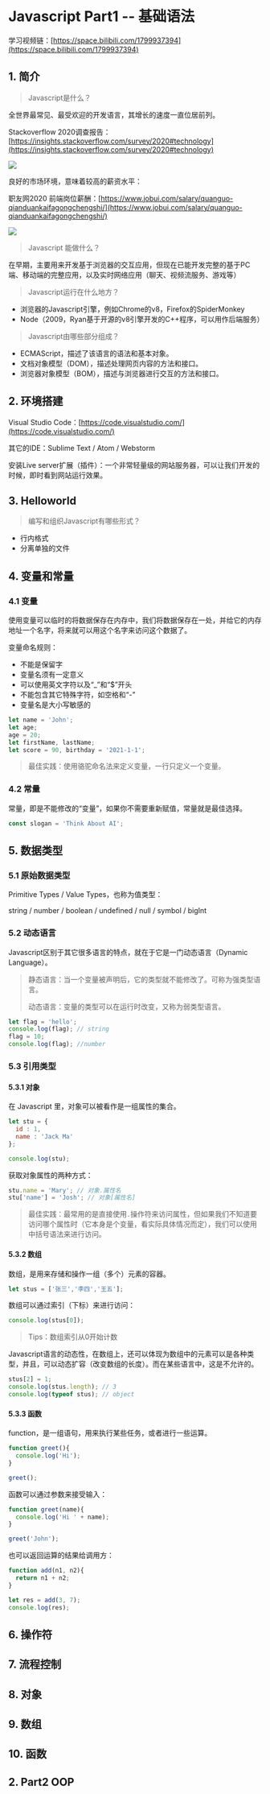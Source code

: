 # Javascript Part1 -- 基础语法
学习视频链：[https://space.bilibili.com/1799937394](https://space.bilibili.com/1799937394)

## 1. 简介

> Javascript是什么？

全世界最常见、最受欢迎的开发语言，其增长的速度一直位居前列。

Stackoverflow 2020调查报告：[https://insights.stackoverflow.com/survey/2020#technology](https://insights.stackoverflow.com/survey/2020#technology)

![](01.png)

良好的市场环境，意味着较高的薪资水平：

职友网2020 前端岗位薪酬：[https://www.jobui.com/salary/quanguo-qianduankaifagongchengshi/](https://www.jobui.com/salary/quanguo-qianduankaifagongchengshi/)

![](02.png)

> Javascript 能做什么？

在早期，主要用来开发基于浏览器的交互应用，但现在已能开发完整的基于PC端、移动端的完整应用，以及实时网络应用（聊天、视频流服务、游戏等）

> Javascript运行在什么地方？

- 浏览器的Javascript引擎，例如Chrome的v8，Firefox的SpiderMonkey
- Node（2009，Ryan基于开源的v8引擎开发的C++程序，可以用作后端服务）

> Javascript由哪些部分组成？

- ECMAScript，描述了该语言的语法和基本对象。
- 文档对象模型（DOM），描述处理网页内容的方法和接口。
- 浏览器对象模型（BOM），描述与浏览器进行交互的方法和接口。

## 2. 环境搭建

Visual Studio Code：[https://code.visualstudio.com/](https://code.visualstudio.com/)

其它的IDE：Sublime Text / Atom / Webstorm

安装Live server扩展（插件）：一个非常轻量级的网站服务器，可以让我们开发的时候，即时看到网站运行效果。

## 3. Helloworld

> 编写和组织Javascript有哪些形式？

- 行内格式
- 分离单独的文件

## 4. 变量和常量

### 4.1 变量

使用变量可以临时的将数据保存在内存中，我们将数据保存在一处，并给它的内存地址一个名字，将来就可以用这个名字来访问这个数据了。

变量命名规则：

- 不能是保留字
- 变量名须有一定意义
- 可以使用英文字符以及“_”和“$”开头
- 不能包含其它特殊字符，如空格和“-”
- 变量名是大小写敏感的

```javascript
let name = 'John';
let age;
age = 20;
let firstName, lastName;
let score = 90, birthday = '2021-1-1';
```

> 最佳实践：使用骆驼命名法来定义变量，一行只定义一个变量。

### 4.2 常量

常量，即是不能修改的“变量”，如果你不需要重新赋值，常量就是最佳选择。

```javascript
const slogan = 'Think About AI';
```

## 5. 数据类型

### 5.1 原始数据类型

Primitive Types / Value Types，也称为值类型：

string / number / boolean / undefined / null / symbol / bigInt

### 5.2 动态语言

Javascript区别于其它很多语言的特点，就在于它是一门动态语言（Dynamic Language）。

> 静态语言：当一个变量被声明后，它的类型就不能修改了。可称为强类型语言。
>
> 动态语言：变量的类型可以在运行时改变，又称为弱类型语言。

```javascript
let flag = 'hello';
console.log(flag); // string
flag = 10;
console.log(flag); //number
```

### 5.3 引用类型

#### 5.3.1 对象

在 Javascript 里，对象可以被看作是一组属性的集合。

```javascript
let stu = {
  id : 1,
  name : 'Jack Ma'
};

console.log(stu);
```

获取对象属性的两种方式：

```javascript
stu.name = 'Mary'; // 对象.属性名
stu['name'] = 'Josh'; // 对象[属性名]
```

> 最佳实践：最常用的是直接使用`.`操作符来访问属性，但如果我们不知道要访问哪个属性时（它本身是个变量，看实际具体情况而定），我们可以使用中括号语法来进行访问。

#### 5.3.2 数组

数组，是用来存储和操作一组（多个）元素的容器。

```javascript
let stus = ['张三','李四','王五'];
```

数组可以通过索引（下标）来进行访问：

```javascript
console.log(stus[0]);
```

> Tips：数组索引从0开始计数

Javascript语言的动态性，在数组上，还可以体现为数组中的元素可以是各种类型，并且，可以动态扩容（改变数组的长度）。而在某些语言中，这是不允许的。

```javascript
stus[2] = 1;
console.log(stus.length); // 3
console.log(typeof stus); // object
```

#### 5.3.3 函数

function，是一组语句，用来执行某些任务，或者进行一些运算。

```javascript
function greet(){
  console.log('Hi');
}

greet();
```

函数可以通过参数来接受输入：

```javascript
function greet(name){
  console.log('Hi ' + name);
}

greet('John');
```

也可以返回运算的结果给调用方：

```javascript
function add(n1, n2){
  return n1 + n2;
}

let res = add(3, 7);
console.log(res);
```

## 6. 操作符

## 7. 流程控制

## 8. 对象

## 9. 数组

## 10. 函数



## 2. Part2 OOP

